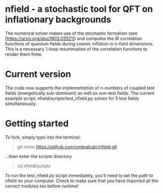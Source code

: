 # nfield - a stochastic tool for QFT on inflationary backgrounds
The numerical solver makes use of the stochastic formalism (see [https://arxiv.org/abs/1803.03521]) and computes the IR correlation functions of quantum fields during cosmic inflation in n-field dimensions. This is a necessary 1-loop resummation of the correlation functions to render them finite.

# Current version

The code now supports the implementation of n-numbers of coupled test fields (energetically sub-dominant) as well as non-test fields. The current example script: nfield/scripts/test_nfield.py solves for 5 test fields simultaneously. 

# Getting started

To fork, simply type into the terminal:

> git clone https://github.com/umbralcalc/nfield.git 

...then enter the scripts directory

> cd nfield/scripts

To run the test_nfield.py script immediately, you'll need to set the path to nfield on your computer. Check to make sure that you have imported all the correct modules too before runtime!
